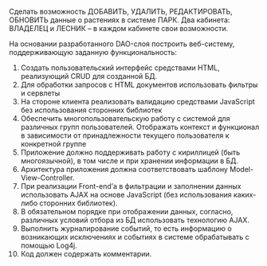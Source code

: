 Сделать возможность ДОБАВИТЬ, УДАЛИТЬ, РЕДАКТИРОВАТЬ, ОБНОВИТЬ данные о растениях в системе ПАРК. Два кабинета: ВЛАДЕЛЕЦ и ЛЕСНИК – в каждом кабинете свои возможности.

На основании разработанного DAO-слоя
построить веб-систему, поддерживающую заданную функциональность:

1.	Создать пользовательский интерфейс средствами HTML, реализующий CRUD для созданной БД.
2.	Для обработки запросов с HTML документов использовать фильтры и сервлеты
3.	На стороне клиента реализовать валидацию средствами JavaScript без использования сторонних библиотек
4.	Обеспечить многопользовательскую работу с системой для различных групп пользователей. Отображать контекст и функционал в зависимости от принадлежности текущего пользователя к конкретной группе
5.	Приложение должно поддерживать работу с кириллицей (быть многоязычной), в том числе и при хранении информации в БД.
6.	Архитектура приложения должна соответствовать шаблону Model-View-Controller.
7.	При реализации Front-end’а в фильтрации и заполнении данных использовать AJAX на основе JavaScript (без использования каких-либо сторонних библиотек).
8.	В обязательном порядке при отображении данных, согласно, различных условий отбора из БД использовать технологию AJAX.
9.	Выполнить журналирование событий, то есть информацию о возникающих исключениях и событиях в системе обрабатывать с помощью Log4j.
10.	Код должен содержать комментарии.

